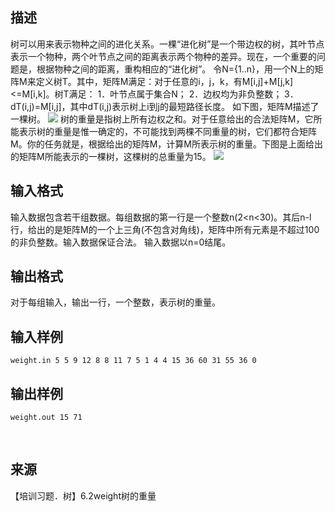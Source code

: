## 描述

树可以用来表示物种之间的进化关系。一棵“进化树”是一个带边权的树，其叶节点表示一个物种，两个叶节点之间的距离表示两个物种的差异。现在，一个重要的问题是，根据物种之间的距离，重构相应的“进化树”。 令N={1..n}，用一个N上的矩阵M来定义树T。其中，矩阵M满足：对于任意的i，j，k，有M[i,j]+M[j,k]<=M[i,k]。树T满足： 1．叶节点属于集合N； 2．边权均为非负整数； 3．dT(i,j)=M[i,j]，其中dT(i,j)表示树上i到j的最短路径长度。 如下图，矩阵M描述了一棵树。 <img border=0 src=http://10.10.10.3:8080/JudgeOnline/images/p1213/p1213a.gif > 树的重量是指树上所有边权之和。对于任意给出的合法矩阵M，它所能表示树的重量是惟一确定的，不可能找到两棵不同重量的树，它们都符合矩阵M。你的任务就是，根据给出的矩阵M，计算M所表示树的重量。下图是上面给出的矩阵M所能表示的一棵树，这棵树的总重量为15。 <img border=0 src=http://10.10.10.3:8080/JudgeOnline/images/p1213/p1213b.gif > 

## 输入格式

输入数据包含若干组数据。每组数据的第一行是一个整数n(2<n<30)。其后n-l行，给出的是矩阵M的一个上三角(不包含对角线)，矩阵中所有元素是不超过100的非负整数。输入数据保证合法。 输入数据以n=0结尾。 

## 输出格式

对于每组输入，输出一行，一个整数，表示树的重量。

## 输入样例

```plaintext
weight.in 5 5 9 12 8 8 11 7 5 1 4 4 15 36 60 31 55 36 0 
```

## 输出样例

```plaintext
weight.out 15 71 
```



 

## 来源

【培训习题．树】6.2weight树的重量

